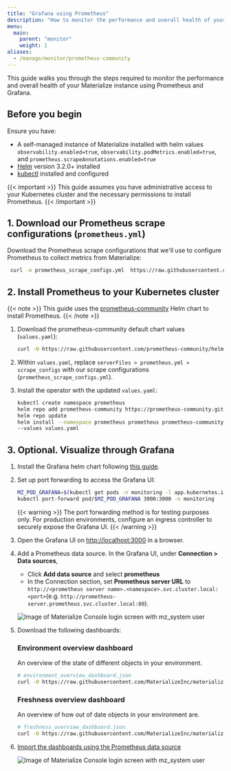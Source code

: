 ```yaml
---
title: "Grafana using Prometheus"
description: "How to monitor the performance and overall health of your Materialize instance using Prometheus and Grafana."
menu:
  main:
    parent: "monitor"
    weight: 1
aliases:
  - /manage/monitor/prometheus-community
---
```


This guide walks you through the steps required to monitor the performance and
overall health of your Materialize instance using Prometheus and Grafana.

## Before you begin

Ensure you have:

- A self-managed instance of Materialize installed with helm values `observability.enabled=true`, `observability.podMetrics.enabled=true`, and `prometheus.scrapeAnnotations.enabled=true`
- [Helm](https://helm.sh/docs/intro/install/) version 3.2.0+ installed
- [kubectl](https://kubernetes.io/docs/tasks/tools/) installed and configured

{{< important >}}
This guide assumes you have administrative access to your Kubernetes cluster and the necessary permissions to install Prometheus.
{{< /important >}}

## 1. Download our Prometheus scrape configurations (`prometheus.yml`)
  Download the Prometheus scrape configurations that we'll use to configure Prometheus to collect metrics from Materialize:
  ```bash
   curl -o prometheus_scrape_configs.yml  https://raw.githubusercontent.com/MaterializeInc/materialize/refs/heads/self-managed-docs/v25.2/doc/user/data/monitoring/prometheus.yml
  ```


## 2. Install Prometheus to your Kubernetes cluster

  {{< note >}}
  This guide uses the [prometheus-community](https://github.com/prometheus-community/helm-charts) Helm chart to install Prometheus.
  {{< /note >}}


1. Download the prometheus-community default chart values (`values.yaml`):
   ```bash
   curl -O https://raw.githubusercontent.com/prometheus-community/helm-charts/refs/heads/main/charts/prometheus/values.yaml
   ```

2. Within `values.yaml`, replace `serverFiles > prometheus.yml > scrape_configs` with our scrape configurations (`prometheus_scrape_configs.yml`).

3. Install the operator with the updated `values.yaml`:
   ```bash
   kubectl create namespace prometheus
   helm repo add prometheus-community https://prometheus-community.github.io/helm-charts
   helm repo update
   helm install --namespace prometheus prometheus prometheus-community/prometheus \
   --values values.yaml
   ```

## 3. Optional. Visualize through Grafana

1. Install the Grafana helm chart following [this guide](https://grafana.com/docs/grafana/latest/setup-grafana/installation/helm/).


2.  Set up port forwarding to access the Grafana UI:
    ```bash
    MZ_POD_GRAFANA=$(kubectl get pods -n monitoring -l app.kubernetes.io/name=grafana -o custom-columns="NAME:.metadata.name" --no-headers)
    kubectl port-forward pod/$MZ_POD_GRAFANA 3000:3000 -n monitoring
    ```

    {{< warning >}}
  The port forwarding method is for testing purposes only. For production environments, configure an ingress controller to securely expose the Grafana UI.
    {{< /warning >}}

3. Open the Grafana UI on [http://localhost:3000](http://localhost:3000) in a browser.

4. Add a Prometheus data source. In the Grafana UI, under **Connection > Data sources**,
   - Click **Add data source** and select **prometheus**
   - In the Connection section, set **Prometheus server URL** to `http://<prometheus server name>.<namespace>.svc.cluster.local:<port>`(e.g. `http://prometheus-server.prometheus.svc.cluster.local:80`).

    ![Image of Materialize Console login screen with mz_system user](/images/grafana-prometheus-datasource-setup.png)

4. Download the following dashboards:
    ### Environment overview dashboard
    An overview of the state of different objects in your environment.

    ```bash
    # environment_overview_dashboard.json
    curl -O https://raw.githubusercontent.com/MaterializeInc/materialize/refs/heads/self-managed-docs/v25.2/doc/user/data/monitoring/grafana_dashboards/environment_overview_dashboard.json
    ```
    ### Freshness overview dashboard
    An overview of how out of date objects in your environment are.
     ```bash
     # freshness_overview_dashboard.json
    curl -O https://raw.githubusercontent.com/MaterializeInc/materialize/refs/heads/self-managed-docs/v25.2/doc/user/data/monitoring/grafana_dashboards/freshness_overview_dashboard.json
    ```

5. [Import the dashboards using the Prometheus data source](https://grafana.com/docs/grafana/latest/dashboards/build-dashboards/import-dashboards/#importing-a-dashboard)

    ![Image of Materialize Console login screen with mz_system user](/images/grafana-monitoring-success.png)

